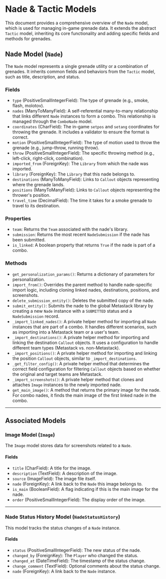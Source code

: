 # Nade & Tactic Models

This document provides a comprehensive overview of the `Nade` model, which is used for managing in-game grenade data. It extends the abstract `Tactic` model, inheriting its core functionality and adding specific fields and methods for grenades.

## Nade Model (`Nade`)

The `Nade` model represents a single grenade utility or a combination of grenades. It inherits common fields and behaviors from the `Tactic` model, such as title, description, and status.

### Fields

* `type` (PositiveSmallIntegerField): The type of grenade (e.g., smoke, flash, molotov).
* `nades` (ManyToManyField): A self-referential many-to-many relationship that links different `Nade` instances to form a combo. This relationship is managed through the `ComboNade` model.
* `coordinates` (CharField): The in-game `setpos` and `setang` coordinates for throwing the grenade. It includes a validator to ensure the format is correct.
* `motion` (PositiveSmallIntegerField): The type of motion used to throw the grenade (e.g., jump-throw, running throw).
* `throw` (PositiveSmallIntegerField): The specific throwing method (e.g., left-click, right-click, combination).
* `imported_from` (ForeignKey): The `Library` from which the nade was imported.
* `library` (ForeignKey): The `Library` that this nade belongs to.
* `destinations` (ManyToManyField): Links to `Callout` objects representing where the grenade lands.
* `positions` (ManyToManyField): Links to `Callout` objects representing the thrower's position.
* `travel_time` (DecimalField): The time it takes for a smoke grenade to travel to its destination.

### Properties

* `team`: Returns the `Team` associated with the nade's library.
* `submission`: Returns the most recent `NadeSubmission` if the nade has been submitted.
* `is_linked`: A boolean property that returns `True` if the nade is part of a combo.

### Methods

* `get_personalization_params()`: Returns a dictionary of parameters for personalization.
* `import_from()`: Overrides the parent method to handle nade-specific import logic, including cloning linked nades, destinations, positions, and screenshots.
* `delete_submission_entity()`: Deletes the submitted copy of the nade.
* `submit_entity()`: Submits the nade to the global Metastack library by creating a new `Nade` instance with a `SUBMITTED` status and a `NadeSubmission` record.
* `_import_linked_nades()`: A private helper method for importing all `Nade` instances that are part of a combo. It handles different scenarios, such as importing into a Metastack team or a user's team.
* `_import_destinations()`: A private helper method for importing and linking the destination `Callout` objects. It uses a configuration to handle different team types (Metastack vs. non-Metastack).
* `_import_positions()`: A private helper method for importing and linking the position `Callout` objects, similar to `_import_destinations`.
* `_get_filter_config()`: A private helper method that determines the correct field configuration for filtering `Callout` objects based on whether the original and target teams are Metastack.
* `_import_screenshots()`: A private helper method that clones and attaches `Image` instances to the newly imported nade.
* `get_main_image()`: A method that returns the primary image for the nade. For combo nades, it finds the main image of the first linked nade in the combo.

---

## Associated Models

### Image Model (`Image`)

The `Image` model stores data for screenshots related to a `Nade`.

#### Fields
* `title` (CharField): A title for the image.
* `description` (TextField): A description of the image.
* `source` (ImageField): The image file itself.
* `nade` (ForeignKey): A link back to the `Nade` this image belongs to.
* `is_main` (BooleanField): A flag indicating if this is the main image for the nade.
* `order` (PositiveSmallIntegerField): The display order of the image.

---

### Nade Status History Model (`NadeStatusHistory`)

This model tracks the status changes of a `Nade` instance.

#### Fields
* `status` (PositiveSmallIntegerField): The new status of the nade.
* `changed_by` (ForeignKey): The `Player` who changed the status.
* `changed_at` (DateTimeField): The timestamp of the status change.
* `change_comment` (TextField): Optional comments about the status change.
* `nade` (ForeignKey): A link back to the `Nade` instance.
